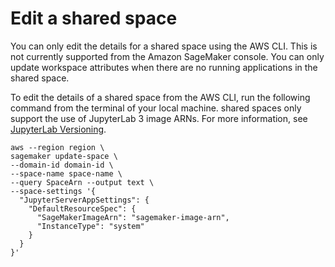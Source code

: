 # Edit a shared space<a name="domain-space-edit"></a>

 You can only edit the details for a shared space using the AWS CLI\. This is not currently supported from the Amazon SageMaker console\. You can only update workspace attributes when there are no running applications in the shared space\. 

To edit the details of a shared space from the AWS CLI, run the following command from the terminal of your local machine\. shared spaces only support the use of JupyterLab 3 image ARNs\. For more information, see [JupyterLab Versioning](studio-jl.md)\.

```
aws --region region \
sagemaker update-space \
--domain-id domain-id \
--space-name space-name \
--query SpaceArn --output text \
--space-settings '{
  "JupyterServerAppSettings": {
    "DefaultResourceSpec": {
      "SageMakerImageArn": "sagemaker-image-arn",
      "InstanceType": "system"
    }
  }
}'
```